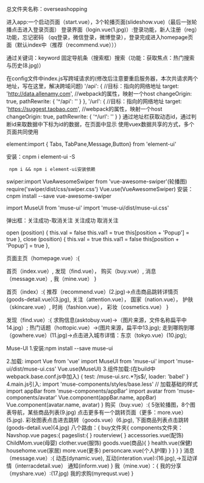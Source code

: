 
总文件夹名称：overseashopping

进入app:一个启动页面（start.vue），3个轮播页面(slideshow.vue)（最后一张轮播点击进入登录页面）
登录界面（login.vue(1.jpg)）:登录功能，新人注册（reg）功能，忘记密码
（qq登录，微信登录，微博登录），登录完成进入homepage页面（默认index中（推荐（recommend.vue）））


<!-- 搜索功能 -->
<!-- https://suggest.taobao.com/sug?q=keyword&code=utf-8&area=c2c&nick=&sid=null -->
通过关键词：keyword
固定导航条（搜索框）搜索（功能：获取焦点：热门搜索与历史(8.jpg)）


<!-- 网络接口 -->

<!-- 数据通过axios请求数据 -->
在config文件中index.js写跨域请求的(修改后注意要重启服务器，本次共请求两个地址，写在这里，解决跨域问题)
'/api': {
            //目标：指向的网络地址
            target: 'http://data.allenamy.com',
            //webpack的属性，映射一个host
            changeOrigin: true,
            pathRewrite: {
                '^/api': ''
            }
        },
    '/url': {
        //目标：指向的网络地址
        target: 'https://suggest.taobao.com',
        //webpack的属性，映射一个host
        changeOrigin: true,
        pathRewrite: {
            '^/url': ''
        }
    }
通过地址栏获取动态id，通过判断id来取数据中下标为id的数据，在页面中显示
使用vuex数据共享的方式，多个页面共同使用

<!-- 安装的插件 -->
element:import { Tabs,  TabPane,Message,Button} from 'element-ui'

安装：cnpm i element-ui -S
	
	 npm i && npm i element-ui安装依赖

swiper:import VueAwesomeSwiper from 'vue-awesome-swiper'(轮播图)
		require('swiper/dist/css/swiper.css')
		Vue.use(VueAwesomeSwiper)
安装：cnpm install --save vue-awesome-swiper

<!-- 关注功能插件 -->

import MuseUI from 'muse-ui'
import 'muse-ui/dist/muse-ui.css'

弹出框：关注成功-取消关注
<mu-popup position="top" v-if="val1"  :overlay="false" popupClass="demo-popup-top" :open="topPopup">关注成功</mu-popup>
<mu-popup position="top" v-else="val1" :overlay="false" popupClass="demo-popup-top" :open="topPopup">取消关注</mu-popup>

 open (position) {
        this.val = false 
        this.val1 = true
        this[position + 'Popup'] = true
      },
close (position) {
this.val = true
this.val1 = false 
this[position + 'Popup'] = true
},






页面主页（homepage.vue）:{

首页（index.vue）,
发现（find.vue），
购买（buy.vue）,
消息（message.vue）,
我（mine.vue）
}


首页（index）:{
推荐（recommend.vue）(2.jpg)->点击商品跳转详情页(goods-detail.vue)(3.jpg),
关注（attention.vue），
国家（nation.vue），
护肤（skincare.vue）,
时尚（fashion.vue），
彩妆（cosmetics.vue）
}

发现（find.vue）:{
求购信息(asktobuy.vue)->（图片来源，文件名称扁平中14.jpg）;
热门话题（hottopic.vue）->(图片来源，扁平中13.jpg);
走到哪购到哪（gowhere.vue）(11.jpg)->点击进入城市详情：东京（tokyo.vue）(10.jpg);


Muse-Ul
1.安装:npm install --save muse-ui

2.加载:
	import Vue from 'vue'
	import MuseUI from 'muse-ui'
	import 'muse-ui/dist/muse-ui.css'
	Vue.use(MuseUI)
3.组件加载:(在build中webpack.base.conf.js中加入)
	{
        test: /muse-ui.src.*?js$/,
        loader: 'babel'
      }
 4.main.js引入:
 	import 'muse-components/styles/base.less' // 加载基础的样式
	import appBar from 'muse-components/appBar'
	import avatar from 'muse-components/avatar'
	Vue.component(appBar.name, appBar)
	Vue.component(avatar.name, avatar)
	}
购买（buy.vue）:{
5张轮播图，8个图表导航，某些商品列表(9.jpg)
点击更多有一个跳转页面（更多：more.vue）(5.jpg).
彩妆图表点击进去跳转（goods.vue）(6.jpg),
下面商品列表点击跳转(goods-detail.vue)(4.jpg)
八个路由：{
buy文件夹{
components文件夹：Navshop.vue
pages:{
	pageslist:{
				}
	routerview{
	}
	accessories.vue(配饰)
	ChildMom.vue(母婴)
	clother.vue(服饰)
	goods.vue(商品){
	}
	health.vue(保健)
	househome.vue(家居)
	more.vue(更多)
	personcare.vue(个人护理)
}
}
}
}
消息（message.vue）:{
动态(dynamic.vue),
互动(interation.vue):(16.jpg),->互动详情（interracdetail.vue）
通知(inform.vue)
}
我（mine.vue）：{
我的分享（myshare.vue）:(17.jpg)
我的求购(myrequst.vue)
}
